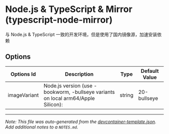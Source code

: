 
# Node.js & TypeScript & Mirror (typescript-node-mirror)

与 Node.js & TypeScript 一致的开发环境，但是使用了国内镜像源，加速安装依赖

## Options

| Options Id | Description | Type | Default Value |
|-----|-----|-----|-----|
| imageVariant | Node.js version (use -bookworm, -bullseye variants on local arm64/Apple Silicon): | string | 20-bullseye |



---

_Note: This file was auto-generated from the [devcontainer-template.json](https://github.com/aliuq/devcontainers/blob/main/templates/src/typescript-node-mirror/devcontainer-template.json).  Add additional notes to a `NOTES.md`._
